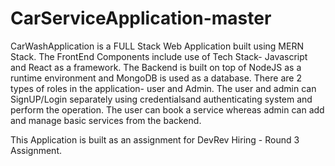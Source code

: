 # CarServiceApplication-master
 CarWashApplication is a FULL Stack Web Application
 built using MERN Stack.
 The FrontEnd Components include use of Tech Stack- Javascript and 
 React as a framework.
The Backend is built on top of NodeJS as a runtime environment 
and MongoDB is used as a database.
There are 2 types of roles in the application- user and Admin.
The user and admin can SignUP/Login separately using credentialsand authenticating system
and perform the operation.
The user can book a service whereas admin can add and manage basic services from the
backend.

This Application is built as an assignment for DevRev Hiring - Round 3 Assignment.
 

